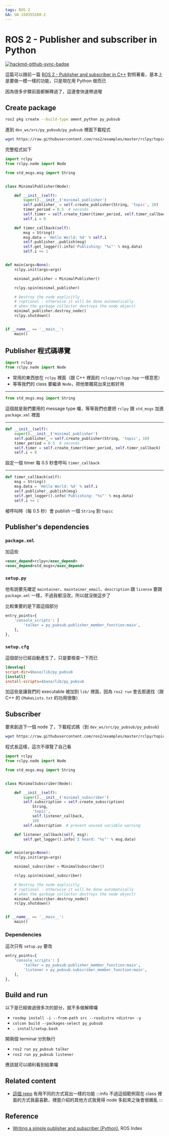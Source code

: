 ```yaml
---
tags: ROS 2
GA: UA-150355160-2
---
```


# ROS 2 -  Publisher and subscriber in Python

[![hackmd-github-sync-badge](https://hackmd.io/BO8fTaZ1SPSFu6WedciM4Q/badge)](https://hackmd.io/BO8fTaZ1SPSFu6WedciM4Q)


這篇可以跟前一篇 [ROS 2 -  Publisher and subscriber in C++](/QiJrNvOaTJWJ2nVd8FDBOg?both) 對照著看，基本上是要做一模一樣的功能，只是現在用 Python 做而已

因為很多步驟前面都解釋過了，這邊會快速帶過喔

## Create package

```bash
ros2 pkg create --build-type ament_python py_pubsub
```

進到 `dev_ws/src/py_pubsub/py_pubsub` 裡面下載程式

```bash
wget https://raw.githubusercontent.com/ros2/examples/master/rclpy/topics/minimal_publisher/examples_rclpy_minimal_publisher/publisher_member_function.py
```

完整程式如下

```python
import rclpy
from rclpy.node import Node

from std_msgs.msg import String


class MinimalPublisher(Node):

    def __init__(self):
        super().__init__('minimal_publisher')
        self.publisher_ = self.create_publisher(String, 'topic', 10)
        timer_period = 0.5  # seconds
        self.timer = self.create_timer(timer_period, self.timer_callback)
        self.i = 0

    def timer_callback(self):
        msg = String()
        msg.data = 'Hello World: %d' % self.i
        self.publisher_.publish(msg)
        self.get_logger().info('Publishing: "%s"' % msg.data)
        self.i += 1


def main(args=None):
    rclpy.init(args=args)

    minimal_publisher = MinimalPublisher()

    rclpy.spin(minimal_publisher)

    # Destroy the node explicitly
    # (optional - otherwise it will be done automatically
    # when the garbage collector destroys the node object)
    minimal_publisher.destroy_node()
    rclpy.shutdown()


if __name__ == '__main__':
    main()
```

## Publisher 程式碼導覽

```python
import rclpy
from rclpy.node import Node
```

* 常用的東西放在 `rclpy` 裡面（跟 C++ 裡面的 `rclcpp/rclcpp.hpp` 一樣意思）
* 等等我們的 class 要繼承 `Node`，把他單獨寫出來比較好用

---

```python
from std_msgs.msg import String
```

這個就是我們要用的 message type 囉，等等我們也要把 `rclpy` 跟 `std_msgs` 加進 `package.xml` 裡面

---

```python
def __init__(self):
    super().__init__('minimal_publisher')
    self.publisher_ = self.create_publisher(String, 'topic', 10)
    timer_period = 0.5  # seconds
    self.timer = self.create_timer(timer_period, self.timer_callback)
    self.i = 0
```

設定一個 timer 每 0.5 秒會呼叫 `timer_callback`

---

```python
def timer_callback(self):
    msg = String()
    msg.data = 'Hello World: %d' % self.i
    self.publisher_.publish(msg)
    self.get_logger().info('Publishing: "%s"' % msg.data)
    self.i += 1
```

被呼叫時（每 0.5 秒）會 publish 一個 `String` 到 `topic` 

## Publisher's dependencies

### `package.xml`

加這些

```xml
<exec_depend>rclpy</exec_depend>
<exec_depend>std_msgs</exec_depend>
```

### `setup.py`

他有說要先確定 `maintainer`、`maintainer_email`、`description` 跟 `license` 要跟 `package.xml` 一樣，不過我都沒改，所以就沒做這步了

比較重要的是下面這個部分

```python
entry_points={
    'console_scripts': [
        'talker = py_pubsub.publisher_member_function:main',
    ],
},
```

### `setup.cfg`

這個部分已經自動產生了，只是要檢查一下而已

```cfg
[develop]
script-dir=$base/lib/py_pubsub
[install]
install-scripts=$base/lib/py_pubsub
```

加這些是讓我們的 executable 被加到 `lib/` 裡面，因為 `ros2 run` 會去那邊找（跟 C++ 的 `CMakeLists.txt` 的功用很像）

## Subscriber

要來創造下一個 node 了，下載程式碼（到 `dev_ws/src/py_pubsub/py_pubsub`）

```bash
wget https://raw.githubusercontent.com/ros2/examples/master/rclpy/topics/minimal_subscriber/examples_rclpy_minimal_subscriber/subscriber_member_function.py
```

程式長這樣，這次不導覽了自己看

```python
import rclpy
from rclpy.node import Node

from std_msgs.msg import String


class MinimalSubscriber(Node):

    def __init__(self):
        super().__init__('minimal_subscriber')
        self.subscription = self.create_subscription(
            String,
            'topic',
            self.listener_callback,
            10)
        self.subscription  # prevent unused variable warning

    def listener_callback(self, msg):
        self.get_logger().info('I heard: "%s"' % msg.data)


def main(args=None):
    rclpy.init(args=args)

    minimal_subscriber = MinimalSubscriber()

    rclpy.spin(minimal_subscriber)

    # Destroy the node explicitly
    # (optional - otherwise it will be done automatically
    # when the garbage collector destroys the node object)
    minimal_subscriber.destroy_node()
    rclpy.shutdown()


if __name__ == '__main__':
    main()
```

### Dependencies

這次只有 `setup.py` 要改

```python
entry_points={
    'console_scripts': [
        'talker = py_pubsub.publisher_member_function:main',
        'listener = py_pubsub.subscriber_member_function:main',
    ],
},
```

## Build and run

以下是已經做過很多次的部分，就不多做解釋囉

* `rosdep install -i --from-path src --rosdistro <distro> -y`
* `colcon build --packages-select py_pubsub`
* `. install/setup.bash`

開兩個 terminal 分別執行
* `ros2 run py_pubsub talker`
* `ros2 run py_pubsub listener`

應該就可以順利看到結果囉

## Related content

* [這個 repo](https://github.com/ros2/examples/tree/master/rclpy/topics) 有用不同的方式寫出一樣的功能
:::info
不過這個範例寫在 class 裡面的方式我最喜歡，裡面介紹的其他方式我覺得 node 多起來之後會很雜亂
:::

## Reference

* [Writing a simple publisher and subscriber (Python)](https://index.ros.org/doc/ros2/Tutorials/Writing-A-Simple-Py-Publisher-And-Subscriber/), ROS Index

